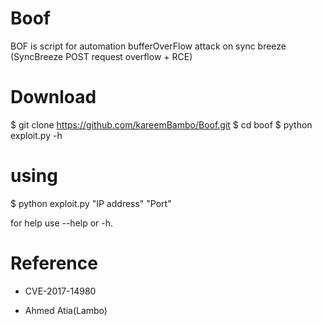 # Boof
BOF is script for automation bufferOverFlow attack on sync breeze (SyncBreeze POST request overflow + RCE)


# Download 
$   git clone https://github.com/kareemBambo/Boof.git
$   cd boof
$   python exploit.py -h

# using 
$  python exploit.py "IP address" "Port"

  for help use --help or -h.


# Reference
- CVE-2017-14980

- Ahmed Atia(Lambo) 
